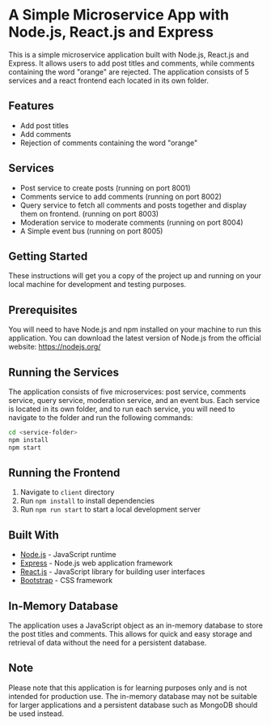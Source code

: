 # A Simple Microservice App with Node.js, React.js and Express

This is a simple microservice application built with Node.js, React.js and Express. It allows users to add post titles and comments, while comments containing the word "orange" are rejected. The application consists of 5 services and a react frontend each located in its own folder.

## Features

- Add post titles
- Add comments
- Rejection of comments containing the word "orange"

## Services

- Post service to create posts (running on port 8001)
- Comments service to add comments (running on port 8002)
- Query service to fetch all comments and posts together and display them on frontend. (running on port 8003)
- Moderation service to moderate comments (running on port 8004)
- A Simple event bus (running on port 8005)

## Getting Started

These instructions will get you a copy of the project up and running on your local machine for development and testing purposes.

## Prerequisites

You will need to have Node.js and npm installed on your machine to run this application. You can download the latest version of Node.js from the official website: https://nodejs.org/

## Running the Services

The application consists of five microservices: post service, comments service, query service, moderation service, and an event bus. Each service is located in its own folder, and to run each service, you will need to navigate to the folder and run the following commands:

```bash
cd <service-folder>
npm install
npm start
```

## Running the Frontend

1. Navigate to `client` directory
2. Run `npm install` to install dependencies
3. Run `npm run start` to start a local development server

## Built With

- [Node.js](https://nodejs.org) - JavaScript runtime
- [Express](https://expressjs.com) - Node.js web application framework
- [React.js](https://reactjs.org) - JavaScript library for building user interfaces
- [Bootstrap](https://getbootstrap.com) - CSS framework

## In-Memory Database

The application uses a JavaScript object as an in-memory database to store the post titles and comments. This allows for quick and easy storage and retrieval of data without the need for a persistent database.

## Note
Please note that this application is for learning purposes only and is not intended for production use. The in-memory database may not be suitable for larger applications and a persistent database such as MongoDB should be used instead.

